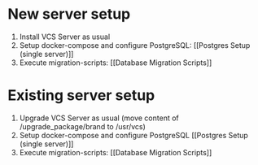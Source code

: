 
# New server setup
1. Install VCS Server as usual
2. Setup docker-compose and configure PostgreSQL: [[Postgres Setup (single server)]]
3. Execute migration-scripts: [[Database Migration Scripts]]

# Existing server setup
1. Upgrade VCS Server as usual (move content of /upgrade_package/brand to /usr/vcs)
2. Setup docker-compose and configure PostgreSQL [[Postgres Setup (single server)]]
4. Execute migration-scripts: [[Database Migration Scripts]]